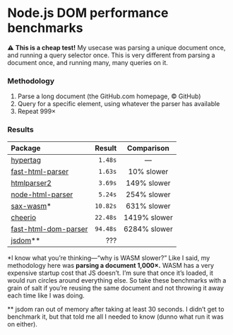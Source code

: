 # Node.js DOM performance benchmarks

⚠️ **This is a cheap test!** My usecase was parsing a unique document once, and running a query selector once. This is very different from parsing a document once, and running many, many queries on it.

### Methodology

1. Parse a long document (the GitHub.com homepage, © GitHub)
2. Query for a specific element, using whatever the parser has available
3. Repeat 999×

### Results

| Package                                                        |   Result |  Comparison  |
| :------------------------------------------------------------- | -------: | :----------: |
| [hypertag](https://npmjs.com/hypertag)                         |  `1.48s` |      —       |
| [fast-html-parser](https://npmjs.com/fast-html-parser)         |  `1.63s` |  10% slower  |
| [htmlparser2](https://npmjs.com/htmlparser2)                   |  `3.69s` | 149% slower  |
| [node-html-parser](https://npmjs.com/node-html-parser)         |  `5.24s` | 254% slower  |
| [sax-wasm](https://npmjs.com/sax-wasm)\*                       | `10.82s` | 631% slower  |
| [cheerio](https://npmjs.com/cheerio)                           | `22.48s` | 1419% slower |
| [fast-html-dom-parser](https://npmjs.com/fast-html-dom-parser) | `94.48s` | 6284% slower |
| [jsdom](https://npmjs.com/jsdom)\*\*                           |      ??? |              |

\*I know what you’re thinking—“why is WASM slower?” Like I said, my methodology here was **parsing a document 1,000×.** WASM has a very expensive startup cost that JS doesn’t. I’m sure that once it’s loaded, it would run circles around everything else. So take these benchmarks with a grain of salt if you’re reusing the same document and not throwing it away each time like I was doing.

\*\* jsdom ran out of memory after taking at least 30 seconds. I didn’t get to benchmark it, but that told me all I needed to know (dunno what run it was on either).
